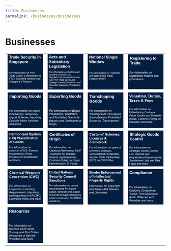 ```yaml
---
title: Businesses
permalink: /businesses/businesses
---
```

# Businesses 


|  |   |   |   |
|---|---|---|---|
| [![](/images/businesses-overview/Picture7.jpg)](/businesses/trade-security-in-singapore/) | [![](/images/businesses-overview/Picture8.jpg)](/businesses/acts-and-subsidiary-legislation/overview) |[![](/images/businesses-overview/Picture9.jpg)](/businesses/national-single-window/overview) |[![](/images/B1.jpg)](/businesses/registration-matters/overview)  |
| [![](/images/B2.jpg)](/businesses/importing-goods/overview)  | [![](/images/B3.jpg)](/businesses/exporting-goods/overview)|  [![](/images/B4.jpg)](/businesses/transhipping-goods/quick-guide-on-transhipping-goods) | [![](/images/B5.jpg)](/businesses/valuation-duties-taxes-fees/overview) |
| [![](/images/B6.jpg)](/businesses/harmonised-system-classification-of-goods/understanding-hs-classification) | [![](/images/B7.jpg)](/businesses/certificates-of-origin/overview)  | [![](/images/B8.jpg)](/businesses/customs-schemes-licences-framework/overview)  |  [![](/images/B9.jpg)](/businesses/strategic-goods-control/overview) |
| [![](/images/B10.jpg)](/businesses/chemical-weapons-convention/introduction)  | [![](/images/B11.jpg)](/businesses/united-nations-security-council-sanctions/)  |  [![](/images/B12.jpg)](/businesses/border-enforcement-of-intellectual-property-rights/quick-guide-for-copyright-and-trade-mark-owners-and-licensees) | [![](/images/B13.jpg)](/businesses/compliance/overview) |
| [![](/images/B14.jpg)](/businesses/business-resources/country-and-port-codes) |

